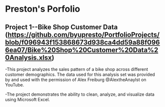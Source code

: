 # Preston's Porfolio

## Project 1--Bike Shop Customer Data (https://github.com/byupresto/PortfolioProjects/blob/f096943f153868673d938ca4dd59a88f0966ea07/Bike%20Shop%20Customer%20Data%20Analysis.xlsx)
-This project analyzes the sales pattern of a bike shop across different customer demographics. The data used for this analysis set was provided by and used with the permission of Alex Freiburg @AlextheAnaylst on YouTube.

-The project demonstrates the ability to clean, analyze, and visualize data using Microsoft Excel.
